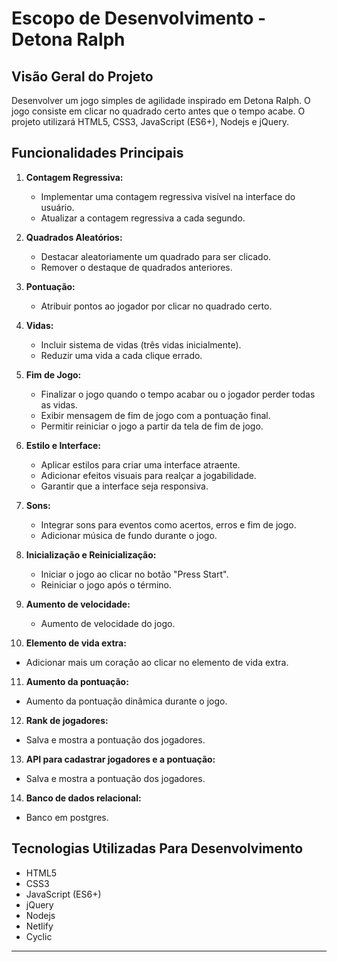 # Escopo de Desenvolvimento - Detona Ralph

## Visão Geral do Projeto

Desenvolver um jogo simples de agilidade inspirado em Detona Ralph. O jogo consiste em clicar no quadrado certo antes que o tempo acabe. O projeto utilizará HTML5, CSS3, JavaScript (ES6+), Nodejs e jQuery.

## Funcionalidades Principais

1. **Contagem Regressiva:**
   - Implementar uma contagem regressiva visível na interface do usuário.
   - Atualizar a contagem regressiva a cada segundo.

2. **Quadrados Aleatórios:**
   - Destacar aleatoriamente um quadrado para ser clicado.
   - Remover o destaque de quadrados anteriores.

3. **Pontuação:**
   - Atribuir pontos ao jogador por clicar no quadrado certo.

4. **Vidas:**
   - Incluir sistema de vidas (três vidas inicialmente).
   - Reduzir uma vida a cada clique errado.

5. **Fim de Jogo:**
   - Finalizar o jogo quando o tempo acabar ou o jogador perder todas as vidas.
   - Exibir mensagem de fim de jogo com a pontuação final.
   - Permitir reiniciar o jogo a partir da tela de fim de jogo.

6. **Estilo e Interface:**
   - Aplicar estilos para criar uma interface atraente.
   - Adicionar efeitos visuais para realçar a jogabilidade.
   - Garantir que a interface seja responsiva.

7. **Sons:**
   - Integrar sons para eventos como acertos, erros e fim de jogo.
   - Adicionar música de fundo durante o jogo.

8. **Inicialização e Reinicialização:**
   - Iniciar o jogo ao clicar no botão "Press Start".
   - Reiniciar o jogo após o término.

9. **Aumento de velocidade:**
   - Aumento de velocidade do jogo.

10. **Elemento de vida extra:**
   - Adicionar mais um coração ao clicar no elemento de vida extra.

11. **Aumento da pontuação:**
   - Aumento da pontuação dinâmica durante o jogo.

12. **Rank de jogadores:**
   - Salva e mostra a pontuação dos jogadores.

13. **API para cadastrar jogadores e a pontuação:**
   - Salva e mostra a pontuação dos jogadores.

14. **Banco de dados relacional:**
   - Banco em postgres.

## Tecnologias Utilizadas Para Desenvolvimento

- HTML5
- CSS3
- JavaScript (ES6+)
- jQuery
- Nodejs
- Netlify
- Cyclic

---